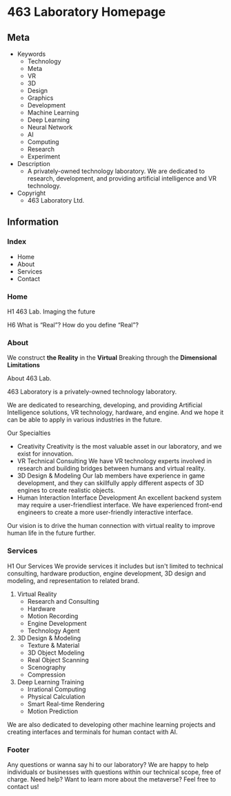 # 463 Laboratory Homepage

## Meta
- Keywords
    - Technology
    - Meta
    - VR
    - 3D
    - Design
    - Graphics
    - Development
    - Machine Learning
    - Deep Learning
    - Neural Network
    - AI
    - Computing
    - Research
    - Experiment
- Description
    - A privately-owned technology laboratory. We are dedicated to research, development, and providing artificial intelligence and VR technology.
- Copyright
    - 463 Laboratory Ltd.

## Information

### Index
- Home
- About
- Services
- Contact

### Home
H1 463 Lab.
Imaging the future

H6 What is “Real”?
How do you define “Real”?

### About
We construct
**the Reality**
in the **Virtual**
Breaking
through the
**Dimensional**
**Limitations**

About 463 Lab.

463 Laboratory is a privately-owned technology laboratory.

We are dedicated to researching, developing, and providing Artificial Intelligence solutions, VR technology, hardware, and engine.
And we hope it can be able to apply in various industries in the future.

Our Specialties
- Creativity
Creativity is the most valuable asset in our laboratory, and we exist for innovation.
- VR Technical Consulting
We have VR technology experts involved in research and building bridges between humans and virtual reality.
- 3D Design & Modeling
Our lab members have experience in game development, and they can skillfully apply different aspects of 3D engines to create realistic objects.
- Human Interaction Interface Development
An excellent backend system may require a user-friendliest interface. We have experienced front-end engineers to create a more user-friendly interactive interface.

Our vision is to drive the human connection with virtual reality to improve human life in the future further.

### Services
H1 Our Services
We provide services it includes but isn't limited to technical consulting, hardware production, engine development, 3D design and modeling, and representation to related brand.

1. Virtual Reality
    - Research and Consulting
    - Hardware
    - Motion Recording
    - Engine Development
    - Technology Agent
2. 3D Design & Modeling
    - Texture & Material
    - 3D Object Modeling
    - Real Object Scanning
    - Scenography
    - Compression
3. Deep Learning Training
    - Irrational Computing
    - Physical Calculation
    - Smart Real-time Rendering
    - Motion Prediction


We are also dedicated to developing other machine learning projects and creating interfaces and terminals for human contact with AI.

### Footer
Any questions or wanna say hi to our laboratory?
We are happy to help individuals or businesses with questions within our technical scope, free of charge.
Need help?
Want to learn more about the metaverse?
Feel free to contact us!